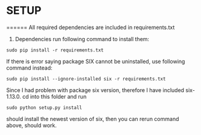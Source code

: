 # SETUP
======
All required dependencies are included in requirements.txt
1. Dependencies
run following command to install them:
```shell
sudo pip install -r requirements.txt
```

If there is error saying package SIX cannot be uninstalled, use following command instead:
```shell
sudo pip install --ignore-installed six -r requirements.txt
```
Since I had problem with package six version, therefore I have included six-1.13.0. cd into this folder and run 
```shell
sudo python setup.py install
``` 
should install the newest version of six, then you can rerun command above, should work.


